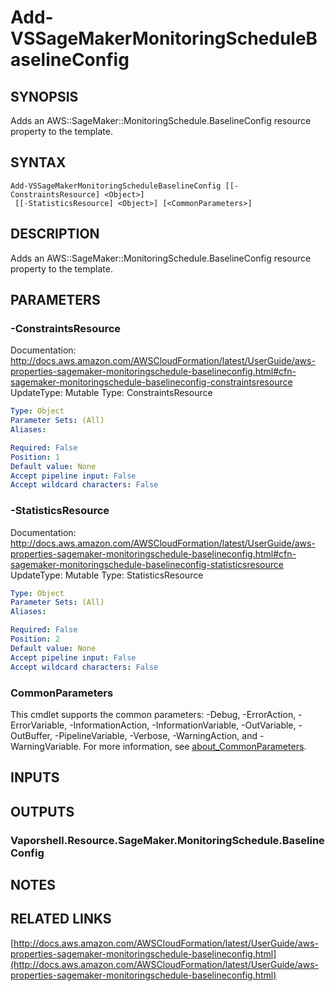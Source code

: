 # Add-VSSageMakerMonitoringScheduleBaselineConfig

## SYNOPSIS
Adds an AWS::SageMaker::MonitoringSchedule.BaselineConfig resource property to the template.

## SYNTAX

```
Add-VSSageMakerMonitoringScheduleBaselineConfig [[-ConstraintsResource] <Object>]
 [[-StatisticsResource] <Object>] [<CommonParameters>]
```

## DESCRIPTION
Adds an AWS::SageMaker::MonitoringSchedule.BaselineConfig resource property to the template.

## PARAMETERS

### -ConstraintsResource
Documentation: http://docs.aws.amazon.com/AWSCloudFormation/latest/UserGuide/aws-properties-sagemaker-monitoringschedule-baselineconfig.html#cfn-sagemaker-monitoringschedule-baselineconfig-constraintsresource
UpdateType: Mutable
Type: ConstraintsResource

```yaml
Type: Object
Parameter Sets: (All)
Aliases:

Required: False
Position: 1
Default value: None
Accept pipeline input: False
Accept wildcard characters: False
```

### -StatisticsResource
Documentation: http://docs.aws.amazon.com/AWSCloudFormation/latest/UserGuide/aws-properties-sagemaker-monitoringschedule-baselineconfig.html#cfn-sagemaker-monitoringschedule-baselineconfig-statisticsresource
UpdateType: Mutable
Type: StatisticsResource

```yaml
Type: Object
Parameter Sets: (All)
Aliases:

Required: False
Position: 2
Default value: None
Accept pipeline input: False
Accept wildcard characters: False
```

### CommonParameters
This cmdlet supports the common parameters: -Debug, -ErrorAction, -ErrorVariable, -InformationAction, -InformationVariable, -OutVariable, -OutBuffer, -PipelineVariable, -Verbose, -WarningAction, and -WarningVariable. For more information, see [about_CommonParameters](http://go.microsoft.com/fwlink/?LinkID=113216).

## INPUTS

## OUTPUTS

### Vaporshell.Resource.SageMaker.MonitoringSchedule.BaselineConfig
## NOTES

## RELATED LINKS

[http://docs.aws.amazon.com/AWSCloudFormation/latest/UserGuide/aws-properties-sagemaker-monitoringschedule-baselineconfig.html](http://docs.aws.amazon.com/AWSCloudFormation/latest/UserGuide/aws-properties-sagemaker-monitoringschedule-baselineconfig.html)

